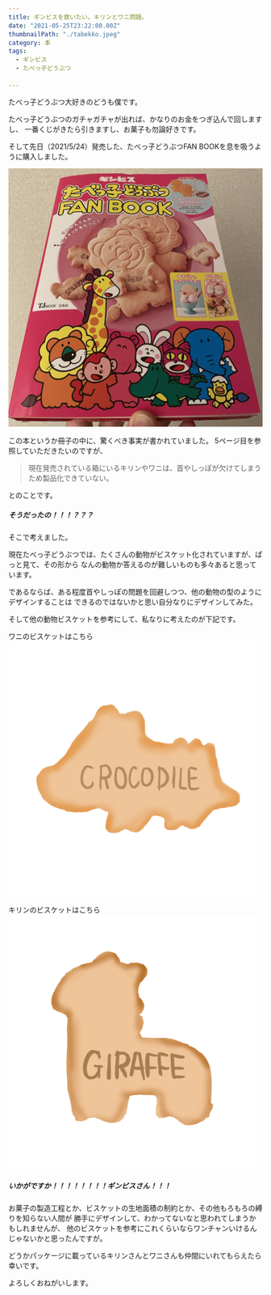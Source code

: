 ```yaml
---
title: ギンビスを救いたい。キリンとワニ問題。
date: "2021-05-25T23:22:00.00Z"
thumbnailPath: "./tabekko.jpeg"
category: 本
tags:
  - ギンビス
  - たべっ子どうぶつ

---
```


たべっ子どうぶつ大好きのどうも僕です。

たべっ子どうぶつのガチャガチャが出れば、かなりのお金をつぎ込んで回しますし、
一番くじがきたら引きますし、お菓子も勿論好きです。

そして先日（2021/5/24）発売した、たべっ子どうぶつFAN BOOKを息を吸うように購入しました。

![tabekko](./tabekko.jpeg)

この本というか冊子の中に、驚くべき事実が書かれていました。
5ページ目を参照していただきたいのですが、

> 現在発売されている箱にいるキリンやワニは、首やしっぽが欠けてしまうため製品化できていない。

とのことです。

##### **そうだったの！！！？？？**

そこで考えました。

現在たべっ子どうぶつでは、たくさんの動物がビスケット化されていますが、ぱっと見て、その形から
なんの動物か答えるのが難しいものも多々あると思っています。

であるならば、ある程度首やしっぽの問題を回避しつつ、他の動物の型のようにデザインすることは
できるのではないかと思い自分なりにデザインしてみた。

そして他の動物ビスケットを参考にして、私なりに考えたのが下記です。

ワニのビスケットはこちら
![wani](./crocodile.png)

キリンのビスケットはこちら
![kirin](./giraffe.png)

##### **いかがですか！！！！！！！！ギンビスさん！！！**

お菓子の製造工程とか、ビスケットの生地面積の制約とか、その他もろもろの縛りを知らない人間が
勝手にデザインして、わかってないなと思われてしまうかもしれませんが、
他のビスケットを参考にこれくらいならワンチャンいけるんじゃないかと思ったんですが。

どうかパッケージに載っているキリンさんとワニさんも仲間にいれてもらえたら幸いです。

よろしくおねがいします。

